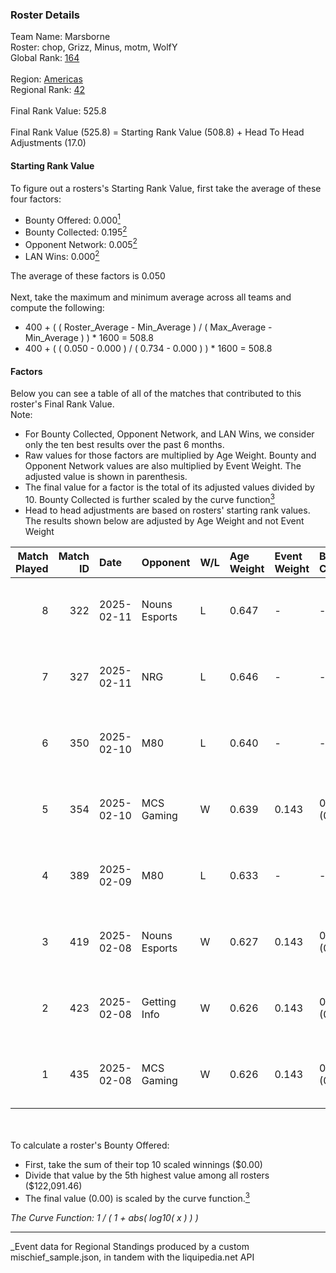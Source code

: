 ### Roster Details<br />
Team Name: Marsborne<br />
Roster: chop, Grizz, Minus, motm, WolfY<br />
Global Rank: [164](../../standings_global_2025_05_05.md)<br />
<br />
Region: [Americas]( ../../standings_americas_2025_05_05.md)<br />
Regional Rank: [42]( ../../standings_americas_2025_05_05.md)<br />
<br />
Final Rank Value:  525.8<br />
<br />
Final Rank Value (525.8) = Starting Rank Value (508.8) + Head To Head Adjustments (17.0)<br />

#### Starting Rank Value<br />
To figure out a rosters's Starting Rank Value, first take the average of these four factors:<br />
- Bounty Offered: 0.000[<sup>1</sup>](#table2)
- Bounty Collected: 0.195[<sup>2</sup>](#table1)
- Opponent Network: 0.005[<sup>2</sup>](#table1)
- LAN Wins: 0.000[<sup>2</sup>](#table1)

The average of these factors is 0.050<br />
<br />
Next, take the maximum and minimum average across all teams and compute the following:<br />
- 400 + ( ( Roster_Average - Min_Average ) / ( Max_Average - Min_Average ) ) * 1600 = 508.8
- 400 + ( ( 0.050 - 0.000 ) / ( 0.734 - 0.000 ) ) * 1600 = 508.8


#### Factors<br />
Below you can see a table of all of the matches that contributed to this roster's Final Rank Value.<br />
Note:<br />

- For Bounty Collected, Opponent Network, and LAN Wins, we consider only the ten best results over the past 6 months.
- Raw values for those factors are multiplied by Age Weight. Bounty and Opponent Network values are also multiplied by Event Weight. The adjusted value is shown in parenthesis.
- The final value for a factor is the total of its adjusted values divided by 10. Bounty Collected is further scaled by the curve function[<sup>3</sup>](#curveFunction)
- Head to head adjustments are based on rosters' starting rank values. The results shown below are adjusted by Age Weight and not Event Weight
<span id="table1"></span><br />


| Match Played | Match ID | Date       | Opponent      | W/L | Age Weight | Event Weight | Bounty Collected | Opponent Network | LAN Wins  | H2H Adj. | Roster                          |
| -: | -: | :- | :- | :- | :- | :- | :- | :- | :- | -: | :- |
|            8 |      322 | 2025-02-11 | Nouns Esports | L   | 0.647      | -            | -                | -                | -         |    -4.88 | chop, Grizz, Minus, motm, WolfY |
|            7 |      327 | 2025-02-11 | NRG           | L   | 0.646      | -            | -                | -                | -         |    -2.46 | chop, Grizz, Minus, motm, WolfY |
|            6 |      350 | 2025-02-10 | M80           | L   | 0.640      | -            | -                | -                | -         |    -9.19 | chop, Minus, motm, steel, WolfY |
|            5 |      354 | 2025-02-10 | MCS Gaming    | W   | 0.639      | 0.143        | 0.002 (0.000)    | 0.070 (0.006)    | 0 (0.000) |    10.21 | chop, Minus, motm, steel, WolfY |
|            4 |      389 | 2025-02-09 | M80           | L   | 0.633      | -            | -                | -                | -         |    -9.31 | chop, Minus, motm, steel, WolfY |
|            3 |      419 | 2025-02-08 | Nouns Esports | W   | 0.627      | 0.143        | 0.004 (0.000)    | 0.308 (0.028)    | 0 (0.000) |    15.34 | chop, Grizz, Minus, motm, WolfY |
|            2 |      423 | 2025-02-08 | Getting Info  | W   | 0.626      | 0.143        | 0.000 (0.000)    | 0.073 (0.007)    | 0 (0.000) |     6.61 | chop, Grizz, Minus, motm, WolfY |
|            1 |      435 | 2025-02-08 | MCS Gaming    | W   | 0.626      | 0.143        | 0.002 (0.000)    | 0.070 (0.006)    | 0 (0.000) |    10.67 | chop, Minus, motm, steel, WolfY |

<br />
<span id="table2"></span><br />
To calculate a roster's Bounty Offered:<br />

- First, take the sum of their top 10 scaled winnings ($0.00)
- Divide that value by the 5th highest value among all rosters ($122,091.46)
- The final value (0.00) is scaled by the curve function.[<sup>3</sup>](#curveFunction)

<span id="curveFunction"></span>_The Curve Function: 1 / ( 1 + abs( log10( x ) ) )_<br />

---
_Event data for Regional Standings produced by a custom mischief_sample.json, in tandem with the liquipedia.net API<br />
